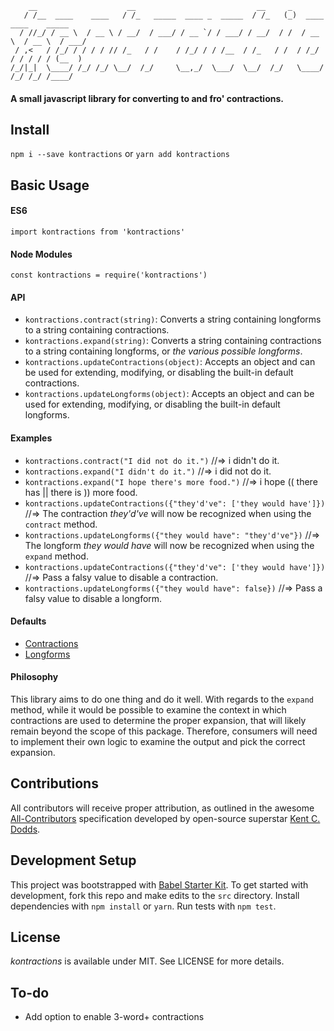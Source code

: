 ```
    __                    __                           __     _                        
   / /__  ____    ____   / /_   _____  ____ _  _____  / /_   (_)  ____    ____    _____
  / //_/ / __ \  / __ \ / __/  / ___/ / __ `/ / ___/ / __/  / /  / __ \  / __ \  / ___/
 / ,<   / /_/ / / / / // /_   / /    / /_/ / / /__  / /_   / /  / /_/ / / / / / (__  )
/_/|_|  \____/ /_/ /_/ \__/  /_/     \__,_/  \___/  \__/  /_/   \____/ /_/ /_/ /____/  
```

#### A small javascript library for converting to and fro' contractions.

## Install

`npm i --save kontractions` or `yarn add kontractions`

## Basic Usage

#### ES6
`import kontractions from 'kontractions'`

#### Node Modules
`const kontractions = require('kontractions')`

#### API
- `kontractions.contract(string)`: Converts a string containing longforms to a string containing contractions.
- `kontractions.expand(string)`: Converts a string containing contractions to a string containing longforms, or _the various possible longforms_.
- `kontractions.updateContractions(object)`: Accepts an object and can be used for extending, modifying, or disabling the built-in default contractions.
- `kontractions.updateLongforms(object)`: Accepts an object and can be used for extending, modifying, or disabling the built-in default longforms.

#### Examples
- `kontractions.contract("I did not do it.")` //=> i didn't do it.
- `kontractions.expand("I didn't do it.")` //=> i did not do it.
- `kontractions.expand("I hope there's more food.")` //=> i hope (( there has || there is )) more food.
- `kontractions.updateContractions({"they'd've": ['they would have']})` //=> The contraction _they'd've_ will now be recognized when using the `contract` method.
- `kontractions.updateLongforms({"they would have": "they'd've"})` //=> The longform _they would have_ will now be recognized when using the `expand` method.
- `kontractions.updateContractions({"they'd've": ['they would have']})` //=> Pass a falsy value to disable a contraction.
- `kontractions.updateLongforms({"they would have": false})` //=> Pass a falsy value to disable a longform.

#### Defaults
- [Contractions](https://github.com/johncmunson/kontractions/blob/master/src/index.js)
- [Longforms](https://github.com/johncmunson/kontractions/blob/master/src/index.js)

#### Philosophy
This library aims to do one thing and do it well. With regards to the `expand` method, while it would be possible to examine the context in which contractions are used to determine the proper expansion, that will likely remain beyond the scope of this package. Therefore, consumers will need to implement their own logic to examine the output and pick the correct expansion.

## Contributions

All contributors will receive proper attribution, as outlined in the awesome [All-Contributors](https://github.com/kentcdodds/all-contributors) specification developed by open-source superstar [Kent C. Dodds](https://twitter.com/kentcdodds?lang=en).

## Development Setup

This project was bootstrapped with [Babel Starter Kit](https://github.com/kriasoft/babel-starter-kit). To get started with development, fork this repo and make edits to the `src` directory. Install dependencies with `npm install` or `yarn`. Run tests with `npm test`.

## License

*kontractions* is available under MIT. See LICENSE for more details.

## To-do
- Add option to enable 3-word+ contractions
